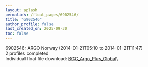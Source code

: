 ```yaml
---
layout: splash
permalink: /float_pages/6902546/
title: "6902546"
author_profile: false
last_created_on: 2025-09-30
toc: false
---
```

 
6902546: ARGO Norway (2014-01-21T05:10 to 2014-01-21T11:47)\
2 profiles completed\
Individual float file download: [BGC_Argo_Plus_Global](https://ftp.soest.hawaii.edu/bgc_argo_plus/Individual_Floats/outliers_removed/6902546_Sprof_processed.nc)\
